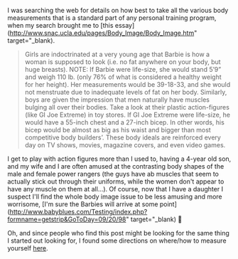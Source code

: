 I was searching the web for details on how best to take all the various body measurements that is a standard part of any personal training program, when my search brought me to [this essay](http://www.snac.ucla.edu/pages/Body_Image/Body_Image.htm" target="_blank).

> Girls are indoctrinated at a very young age that Barbie is how a woman is supposed to look (i.e. no fat anywhere on your body, but huge breasts). NOTE: If Barbie were life-size, she would stand 5’9” and weigh 110 lb. (only 76% of what is considered a healthy weight for her height). Her measurements would be 39-18-33, and she would not menstruate due to inadequate levels of fat on her body. Similarly, boys are given the impression that men naturally have muscles bulging all over their bodies. Take a look at their plastic action-figures (like GI Joe Extreme) in toy stores. If GI Joe Extreme were life-size, he would have a 55-inch chest and a 27-inch bicep. In other words, his bicep would be almost as big as his waist and bigger than most competitive body builders’. These body ideals are reinforced every day on TV shows, movies, magazine covers, and even video games.

I get to play with action figures more than I used to, having a 4-year old son, and my wife and I are often amused at the contrasting body shapes of the male and female power rangers (the guys have ab muscles that seem to actually stick out through their uniforms, while the women don't appear to have any muscle on them at all...). Of course, now that I have a daughter I suspect I'll find the whole body image issue to be less amusing and more worrisome, [I'm sure the Barbies will arrive at some point](http://www.babyblues.com/Testing/index.php?formname=getstrip&GoToDay=09/20/98" target="_blank) 🙂



Oh, and since people who find this post might be looking for the same thing I started out looking for, I found some directions on where/how to measure yourself [here](http://www.insitefitness.com.au/lessons/fitness%20testing/Anthropometry/Girth%20Measurements.html).